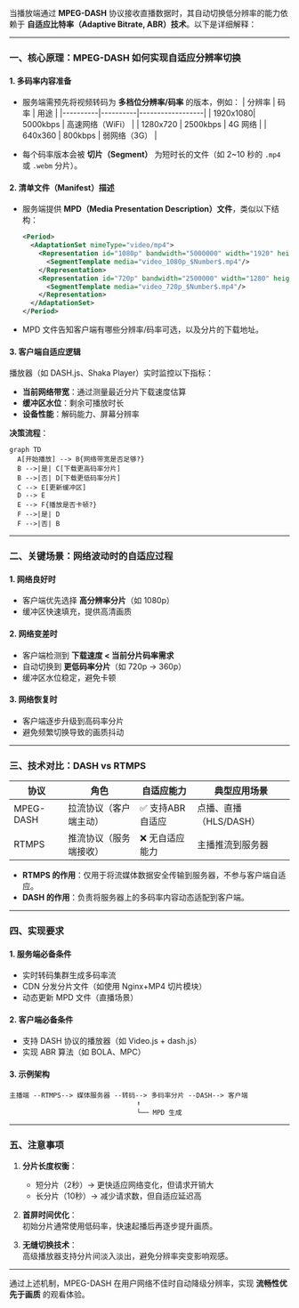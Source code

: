 当播放端通过 **MPEG-DASH** 协议接收直播数据时，其自动切换低分辨率的能力依赖于 **自适应比特率（Adaptive Bitrate, ABR）技术**。以下是详细解释：

---

### 一、核心原理：MPEG-DASH 如何实现自适应分辨率切换
#### 1. **多码率内容准备**
   - 服务端需预先将视频转码为 **多档位分辨率/码率** 的版本，例如：
     | 分辨率   | 码率     | 用途             |
     |----------|----------|------------------|
     | 1920x1080| 5000kbps | 高速网络（WiFi） |
     | 1280x720 | 2500kbps | 4G 网络          |
     | 640x360  | 800kbps  | 弱网络（3G）     |

   - 每个码率版本会被 **切片（Segment）** 为短时长的文件（如 2~10 秒的 `.mp4` 或 `.webm` 分片）。

#### 2. **清单文件（Manifest）描述**
   - 服务端提供 **MPD（Media Presentation Description）文件**，类似以下结构：
     ```xml
     <Period>
       <AdaptationSet mimeType="video/mp4">
         <Representation id="1080p" bandwidth="5000000" width="1920" height="1080">
           <SegmentTemplate media="video_1080p_$Number$.mp4"/>
         </Representation>
         <Representation id="720p" bandwidth="2500000" width="1280" height="720">
           <SegmentTemplate media="video_720p_$Number$.mp4"/>
         </Representation>
       </AdaptationSet>
     </Period>
     ```
   - MPD 文件告知客户端有哪些分辨率/码率可选，以及分片的下载地址。

#### 3. **客户端自适应逻辑**
   播放器（如 DASH.js、Shaka Player）实时监控以下指标：
   - **当前网络带宽**：通过测量最近分片下载速度估算
   - **缓冲区水位**：剩余可播放时长
   - **设备性能**：解码能力、屏幕分辨率

   **决策流程**：
   ```mermaid
   graph TD
     A[开始播放] --> B{网络带宽是否足够?}
     B -->|是| C[下载更高码率分片]
     B -->|否| D[下载更低码率分片]
     C --> E[更新缓冲区]
     D --> E
     E --> F{播放是否卡顿?}
     F -->|是| D
     F -->|否| B
   ```

---

### 二、关键场景：网络波动时的自适应过程
#### 1. **网络良好时**
   - 客户端优先选择 **高分辨率分片**（如 1080p）
   - 缓冲区快速填充，提供高清画质

#### 2. **网络变差时**
   - 客户端检测到 **下载速度 < 当前分片码率需求**
   - 自动切换到 **更低码率分片**（如 720p → 360p）
   - 缓冲区水位稳定，避免卡顿

#### 3. **网络恢复时**
   - 客户端逐步升级到高码率分片
   - 避免频繁切换导致的画质抖动

---

### 三、技术对比：DASH vs RTMPS
| **协议** | 角色                  | 自适应能力        | 典型应用场景       |
|----------|-----------------------|-------------------|--------------------|
| MPEG-DASH| 拉流协议（客户端主动）| ✅ 支持ABR自适应   | 点播、直播（HLS/DASH） |
| RTMPS    | 推流协议（服务端接收）| ❌ 无自适应能力    | 主播推流到服务器   |

- **RTMPS 的作用**：仅用于将流媒体数据安全传输到服务器，不参与客户端自适应。
- **DASH 的作用**：负责将服务器上的多码率内容动态适配到客户端。

---

### 四、实现要求
#### 1. **服务端必备条件**
   - 实时转码集群生成多码率流
   - CDN 分发分片文件（如使用 Nginx+MP4 切片模块）
   - 动态更新 MPD 文件（直播场景）

#### 2. **客户端必备条件**
   - 支持 DASH 协议的播放器（如 Video.js + dash.js）
   - 实现 ABR 算法（如 BOLA、MPC）

#### 3. **示例架构**
   ```
   主播端 --RTMPS--> 媒体服务器 --转码--> 多码率分片 --DASH--> 客户端
                                   ↑
                                   └── MPD 生成
   ```

---

### 五、注意事项
1. **分片长度权衡**：  
   - 短分片（2秒）→ 更快适应网络变化，但请求开销大  
   - 长分片（10秒）→ 减少请求数，但自适应延迟高

2. **首屏时间优化**：  
   初始分片通常使用低码率，快速起播后再逐步提升画质。

3. **无缝切换技术**：  
   高级播放器支持分片间淡入淡出，避免分辨率突变影响观感。

---

通过上述机制，MPEG-DASH 在用户网络不佳时自动降级分辨率，实现 **流畅性优先于画质** 的观看体验。

